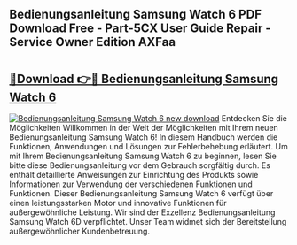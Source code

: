 ## Bedienungsanleitung Samsung Watch 6 PDF Download Free - Part-5CX User Guide Repair - Service Owner Edition AXFaa

# <h2><a href="http://df0tuof.blite.top/?on=Bedienungsanleitung+Samsung+Watch+6">🔗Download 👉🔴 Bedienungsanleitung Samsung Watch 6</a></h2>

[![Bedienungsanleitung Samsung Watch 6 new download](https://i.imgur.com/lujVjoI.png)](http://df0tuof.blite.top/?on=Bedienungsanleitung+Samsung+Watch+6)
Entdecken Sie die Möglichkeiten Willkommen in der Welt der Möglichkeiten mit Ihrem neuen Bedienungsanleitung Samsung Watch 6! In diesem Handbuch werden die Funktionen, Anwendungen und Lösungen zur Fehlerbehebung erläutert. Um mit Ihrem Bedienungsanleitung Samsung Watch 6 zu beginnen, lesen Sie bitte diese Bedienungsanleitung vor dem Gebrauch sorgfältig durch. Es enthält detaillierte Anweisungen zur Einrichtung des Produkts sowie Informationen zur Verwendung der verschiedenen Funktionen und Funktionen. Dieser Bedienungsanleitung Samsung Watch 6 verfügt über einen leistungsstarken Motor und innovative Funktionen für außergewöhnliche Leistung. Wir sind der Exzellenz Bedienungsanleitung Samsung Watch 6D verpflichtet. Unser Team widmet sich der Bereitstellung außergewöhnlicher Kundenbetreuung.

